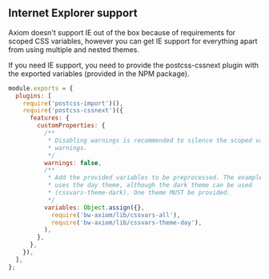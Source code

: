 ## Internet Explorer support

Axiom doesn't support IE out of the box because of requirements for scoped CSS variables, however you can get IE support for everything apart from using multiple and nested themes.

If you need IE support, you need to provide the postcss-cssnext plugin with the exported variables (provided in the NPM package).

```js
module.exports = {
  plugins: [
    require('postcss-import')(),
    require('postcss-cssnext')({
      features: {
        customProperties: {
          /**
           * Disabling warnings is recommended to silence the scoped variable
           * warnings.
           */
          warnings: false,
          /**
           * Add the provided variables to be preprocessed. The example below
           * uses the day theme, although the dark theme can be used
           * (cssvars-theme-dark). One theme MUST be provided.
           */
          variables: Object.assign({},
            require('bw-axiom/lib/cssvars-all'),
            require('bw-axiom/lib/cssvars-theme-day'),
          ),
        },
      },
    }),
  ],
};

```
